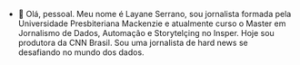- 👋 Olá, pessoal. Meu nome é Layane Serrano, sou jornalista formada pela Universidade Presbiteriana Mackenzie e atualmente curso o Master em Jornalismo de Dados, Automação e Storytelçing no Insper. 
Hoje sou produtora da CNN Brasil. Sou uma jornalista de hard news se desafiando no mundo dos dados.

